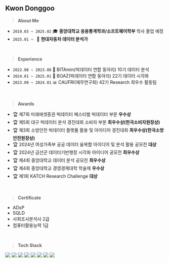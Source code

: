 ## Kwon Donggoo

> **About Me** 
-  `2019.03 ~ 2025.02` 🎓 **중앙대학교 응용통계학과/소프트웨어학부** 학사 졸업 예정
-  `2025.01 ~ ` 🚙 **현대자동차 데이터 분석가**
</br>

> **Experience**
- `2022.08 ~ 2023.08` 🍊 BITAmin(빅데이터 연합 동아리) 10기 데이터 분석
- `2024.01 ~ 2025.01` 🐘 BOAZ(빅데이터 연합 동아리) 22기 데이터 시각화 
- `2023.09 ~ 2024.01` 📊 CAUFRI(재무연구회) 42기 Research 최우수 활동팀
</br>

> **Awards**
- 🏆 제7회 미래에셋증권 빅데이터 페스티벌 빅데이터 부문 **우수상**
- 🏆 제5회 대구 빅데이터 분석 경진대회 소비자 부문 **최우수상(한국소비자원장상)**
- 🏆 제3회 소방안전 빅데이터 플랫폼 활용 및 아이디어 경진대회 **최우수상(한국소방안전원장상)**
- 🏆 2024년 여성가족부 공공 데이터 융복합 아이디어 및 분석 활용 공모전 **대상**
- 🏆 2024년 금산군 데이터기반행정 시각화 아이디어 공모전 **최우수상**
- 🏆 제4회 중앙대학교 데이터 분석 공모전 **최우수상**
- 🏆 제4회 중앙대학교 경영경제대학 학술제 **우수상**
- 🏆 제1회 KATCH Research Challenge **대상**
</br>

> **Certificate**
- ADsP
- SQLD
- 사회조사분석사 2급
- 컴퓨터활용능력 1급
</br>

> **Tech Stack**

<img src="https://img.shields.io/badge/Python-3776AB?logo=Python&logoColor=white"> <img src="https://img.shields.io/badge/MySQL-4479A1?logo=MySQL&logoColor=white"> <img src="https://img.shields.io/badge/RStudio-75AADB?logo=RStudio&logoColor=white"> <img src="https://img.shields.io/badge/SPSS-3B5998?logo=IBM&logoColor=white"> <img src="https://img.shields.io/badge/C-4479A1?logo=C&logoColor=white"> <img src="https://img.shields.io/badge/Java-007396?logo=Java&logoColor=white"> <img src="https://img.shields.io/badge/Jupyter-F37626?logo=Jupyter&logoColor=white"> <img src="https://img.shields.io/badge/PyTorch-EE4C2C?style=flat&logo=PyTorch&logoColor=white"/>
</br>
